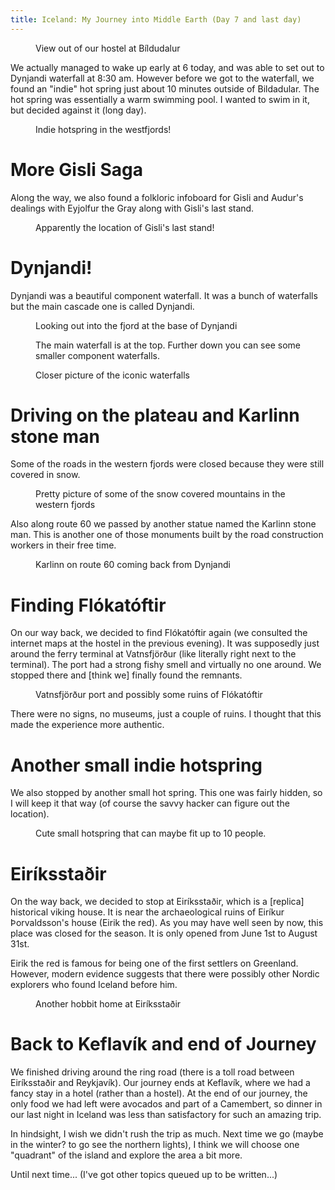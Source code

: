 ```yaml
---
title: Iceland: My Journey into Middle Earth (Day 7 and last day)
---
```


<figure>
  <img class="" src="https://lh5.googleusercontent.com/-VLq-313W6Wc/U2dJeY1mpSI/AAAAAAAAEik/cANgWr0g3bI/w840-h630-no/1399277923052.jpg" alt="">
  <figcaption>View out of our hostel at Bíldudalur</figcaption>
</figure>

We actually managed to wake up early at 6 today, and was able to set out to Dynjandi waterfall at 8:30 am. However before we got to the waterfall, we found an "indie" hot spring just about 10 minutes outside of Bildadular. The hot spring was essentially a warm swimming pool. I wanted to swim in it, but decided against it (long day).

<!--more-->

<figure><img class="" src="https://lh3.googleusercontent.com/-ck9rme_Kva8/U2gF1MlapTI/AAAAAAAAEjs/IAHC7tbrCiI/w840-h630-no/IMG_20140505_084543.jpg" alt=""><figcaption> Indie hotspring in the westfjords!</figcaption></figure>
<h1>More Gisli Saga</h1>
Along the way, we also found a folkloric infoboard for Gisli and Audur's dealings with Eyjolfur the Gray along with Gisli's last stand.

<figure><img class="" src="https://lh4.googleusercontent.com/-fXZiWk7NEHI/U2gIAlDZacI/AAAAAAAAEl8/P1yMOaSPHsA/w840-h630-no/IMG_20140505_093544.jpg" alt=""><figcaption> Apparently the location of Gisli's last stand!</figcaption></figure>
<h1>Dynjandi!</h1>
Dynjandi was a beautiful component waterfall. It was a bunch of waterfalls but the main cascade one is called Dynjandi.

<figure><img class="" src="https://lh6.googleusercontent.com/-FOuKLMDEFP0/U2gIlDTpa7I/AAAAAAAAEms/4_DjU7deXYg/w840-h630-no/IMG_20140505_094930.jpg" alt=""><figcaption> Looking out into the fjord at the base of Dynjandi</figcaption></figure>
<figure><img class="" src="https://lh5.googleusercontent.com/-jJPjbw0uCHw/U2gJ14tni3I/AAAAAAAAEoA/bbtWZylgJs4/w840-h630-no/IMG_20140505_095520.jpg" alt=""><figcaption> The main waterfall is at the top. Further down you can see some smaller component waterfalls.</figcaption></figure>
<figure><img class="" src="https://lh4.googleusercontent.com/-I1mGJtMPO9E/U2gLo_KOKQI/AAAAAAAAEp4/x3e6kxRAO6c/w473-h630-no/IMG_20140505_101208.jpg" alt=""><figcaption> Closer picture of the iconic waterfalls</figcaption></figure>
<h1>Driving on the plateau and Karlinn stone man</h1>
Some of the roads in the western fjords were closed because they were still covered in snow.

<figure><img class="" src="https://lh3.googleusercontent.com/-yEfwwzWCJRA/U2gUJ_tqrSI/AAAAAAAAExQ/aKUwQNeJ02o/w702-h630-no/IMG_20140505_111916-PANO.jpg" alt=""><figcaption> Pretty picture of some of the snow covered mountains in the western fjords</figcaption></figure>Also along route 60 we passed by another statue named the Karlinn stone man. This is another one of those monuments built by the road construction workers in their free time.

<figure><img class="" src="https://lh3.googleusercontent.com/-EM5-MulRlXA/U2gNzUW7Z0I/AAAAAAAAEsU/AJv0oIctcUo/w473-h630-no/IMG_20140505_112818.jpg" alt=""><figcaption> Karlinn on route 60 coming back from Dynjandi</figcaption></figure>
<h1>Finding Flókatóftir</h1>
On our way back, we decided to find Flókatóftir again (we consulted the internet maps at the hostel in the previous evening). It was supposedly just around the ferry terminal at Vatnsfjörður (like literally right next to the terminal). The port had a strong fishy smell and virtually no one around. We stopped there and [think we] finally found the remnants.

<figure><img class="" src="https://lh5.googleusercontent.com/-23aj-qluFpI/U2gUQ2JAR-I/AAAAAAAAExY/YE--xxB2iaA/w1034-h378-no/IMG_20140505_114506-PANO.jpg" alt=""><figcaption> Vatnsfjörður port and possibly some ruins of Flókatóftir</figcaption></figure>There were no signs, no museums, just a couple of ruins. I thought that this made the experience more authentic.
<h1>Another small indie hotspring</h1>
We also stopped by another small hot spring. This one was fairly hidden, so I will keep it that way (of course the savvy hacker can figure out the location).

<figure><img class="" src="https://lh6.googleusercontent.com/-iUvjPWGGXoc/U2gSFum5SbI/AAAAAAAAEv4/VuCv_QgunPU/w840-h630-no/IMG_20140505_121641.jpg" alt=""><figcaption> Cute small hotspring that can maybe fit up to 10 people.</figcaption></figure>
<h1>Eiríksstaðir</h1>
On the way back, we decided to stop at Eiríksstaðir, which is a [replica] historical viking house. It is near the archaeological ruins of Eiríkur Þorvaldsson's house (Eirik the red). As you may have well seen by now, this place was closed for the season. It is only opened from June 1st to August 31st. <img class="alignnone" src="https://lh5.googleusercontent.com/-bpOHGJZgFoY/U2gUdfw-X6I/AAAAAAAAExo/vAogkK5GSX4/w889-h667-no/IMG_20140505_153122.jpg" alt=""><figcaption>

Eirik the red is famous for being one of the first settlers on Greenland. However, modern evidence suggests that there were possibly other Nordic explorers who found Iceland before him.

<figure><img class="" src="https://lh5.googleusercontent.com/-YUDE0Ba_mHc/U2gX884UP9I/AAAAAAAAEzI/OB6ZBJ8tjog/w889-h667-no/IMG_20140505_153832.jpg" alt=""><figcaption> Another hobbit home at Eiríksstaðir</figcaption></figure>
<h1>Back to Keflavík and end of Journey</h1>
We finished driving around the ring road (there is a toll road between Eiríksstaðir and Reykjavík). Our journey ends at Keflavík, where we had a fancy stay in a hotel (rather than a hostel). At the end of our journey, the only food we had left were avocados and part of a Camembert, so dinner in our last night in Iceland was less than satisfactory for such an amazing trip.

In hindsight, I wish we didn't rush the trip as much. Next time we go (maybe in the winter? to go see the northern lights), I think we will choose one "quadrant" of the island and explore the area a bit more.

Until next time... (I've got other topics queued up to be written...)


